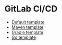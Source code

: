 # GitLab CI/CD
- [Default template](Default/gitlab-ci.yml)
- [Maven template](Maven/gitlab-ci.yml)
- [Gradle template](Gradle/gitlab-ci.yml)
- [Go template](Go/gitlab-ci.yml)
